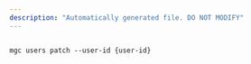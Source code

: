 ```yaml
---
description: "Automatically generated file. DO NOT MODIFY"
---
```


```cli

mgc users patch --user-id {user-id}

```